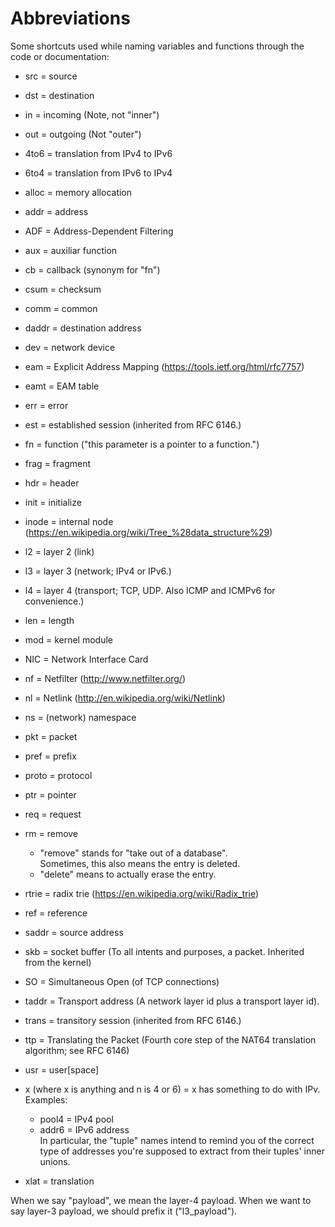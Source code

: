 # Abbreviations

Some shortcuts used while naming variables and functions through the code or documentation:

- src = source
- dst = destination

- in = incoming (Note, not "inner")
- out = outgoing (Not "outer")

- 4to6 = translation from IPv4 to IPv6
- 6to4 = translation from IPv6 to IPv4
- alloc = memory allocation
- addr = address
- ADF = Address-Dependent Filtering
- aux = auxiliar function
- cb = callback (synonym for "fn")
- csum = checksum
- comm = common
- daddr = destination address
- dev = network device
- eam = Explicit Address Mapping (https://tools.ietf.org/html/rfc7757)
- eamt = EAM table
- err = error
- est = established session (inherited from RFC 6146.)
- fn = function ("this parameter is a pointer to a function.")
- frag = fragment
- hdr = header
- init = initialize
- inode = internal node (https://en.wikipedia.org/wiki/Tree_%28data_structure%29)
- l2 = layer 2 (link)
- l3 = layer 3 (network; IPv4 or IPv6.)
- l4 = layer 4 (transport; TCP, UDP. Also ICMP and ICMPv6 for convenience.)
- len = length
- mod = kernel module
- NIC = Network Interface Card
- nf = Netfilter (http://www.netfilter.org/)
- nl = Netlink (http://en.wikipedia.org/wiki/Netlink)
- ns = (network) namespace
- pkt = packet
- pref = prefix
- proto = protocol
- ptr = pointer
- req = request
- rm = remove
	- "remove" stands for "take out of a database".  
	  Sometimes, this also means the entry is deleted.
	- "delete" means to actually erase the entry.  
- rtrie = radix trie (https://en.wikipedia.org/wiki/Radix_trie)
- ref = reference
- saddr = source address
- skb = socket buffer (To all intents and purposes, a packet. Inherited from the kernel)
- SO = Simultaneous Open (of TCP connections)
- taddr = Transport address (A network layer id plus a transport layer id).
- trans = transitory session (inherited from RFC 6146.)
- ttp = Translating the Packet (Fourth core step of the NAT64 translation algorithm; see RFC 6146)
- usr = user[space]
- x<n> (where x is anything and n is 4 or 6) = x has something to do with IPv<n>. Examples:
	- pool4 = IPv4 pool
	- addr6 = IPv6 address  
	In particular, the "tuple<n>" names intend to remind you of the correct type of addresses you're supposed to extract from their tuples' inner unions. 
- xlat = translation

When we say "payload", we mean the layer-4 payload. When we want to say layer-3 payload, we should
prefix it ("l3_payload").
